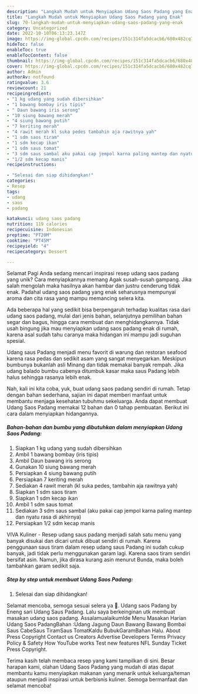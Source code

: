 ```yaml
---
description: "Langkah Mudah untuk Menyiapkan Udang Saos Padang yang Enak"
title: "Langkah Mudah untuk Menyiapkan Udang Saos Padang yang Enak"
slug: 70-langkah-mudah-untuk-menyiapkan-udang-saos-padang-yang-enak
category: Uncategorized
date: 2022-10-10T06:13:23.147Z
image: https://img-global.cpcdn.com/recipes/151c314fa5dcacb6/680x482cq70/udang-saos-padang-foto-resep-utama.jpg
hideToc: false
enableToc: true
enableTocContent: false
thumbnail: https://img-global.cpcdn.com/recipes/151c314fa5dcacb6/680x482cq70/udang-saos-padang-foto-resep-utama.jpg
cover: https://img-global.cpcdn.com/recipes/151c314fa5dcacb6/680x482cq70/udang-saos-padang-foto-resep-utama.jpg
author: Admin
authorAv: notfound
ratingvalue: 3.6
reviewcount: 21
recipeingredient:
- "1 kg udang yang sudah dibersihkan"
- "1 bawang bombay iris tipis"
- " Daun bawang iris serong"
- "10 siung bawang merah"
- "4 siung bawang putih"
- "7 keriting merah"
- "4 rawit merah kl suka pedes tambahin aja rawitnya yah"
- "1 sdm saos tiram"
- "1 sdm kecap ikan"
- "1 sdm saus tomat"
- "3 sdm saus sambal aku pakai cap jempol karna paling mantep dan nyatu rasa di akhirnya"
- "1/2 sdm kecap manis"
recipeinstructions:

- "Selesai dan siap dihidangkan!"
categories:
- Resep
tags:
- udang
- saos
- padang

katakunci: udang saos padang 
nutrition: 119 calories
recipecuisine: Indonesian
preptime: "PT20M"
cooktime: "PT45M"
recipeyield: "4"
recipecategory: Dessert

---
```



Selamat Pagi Anda sedang mencari inspirasi resep udang saos padang yang unik? Cara menyiapkannya memang Agak susah-susah gampang. Jika salah mengolah maka hasilnya akan hambar dan justru cenderung tidak enak. Padahal udang saos padang yang enak seharusnya mempunyai aroma dan cita rasa yang mampu memancing selera kita.


Ada beberapa hal yang sedikit bisa berpengaruh terhadap kualitas rasa dari udang saos padang, mulai dari jenis bahan, selanjutnya pemilihan bahan segar dan bagus, hingga cara membuat dan menghidangkannya. Tidak usah bingung jika mau menyiapkan udang saos padang enak di rumah, karena asal sudah tahu caranya maka hidangan ini mampu jadi suguhan spesial.

Udang saus Padang menjadi menu favorit di warung dan restoran seafood karena rasa pedas dan sedikit asam yang sangat menyegarkan. Meskipun bumbunya bukanlah asli Minang dan tidak memakai banyak rempah. Jika udang balado bumbu cabenya ditumbuk kasar maka saus Padang lebih halus sehingga rasanya lebih enak.


Nah, kali ini kita coba, yuk, buat udang saos padang sendiri di rumah. Tetap dengan bahan sederhana, sajian ini dapat memberi manfaat untuk membantu menjaga kesehatan tubuhmu sekeluarga. Anda dapat membuat Udang Saos Padang memakai 12 bahan dan 0 tahap pembuatan. Berikut ini cara dalam menyiapkan hidangannya.

<!--inarticleads1-->

##### Bahan-bahan dan bumbu yang dibutuhkan dalam menyiapkan Udang Saos Padang:

1. Siapkan 1 kg udang yang sudah dibersihkan
1. Ambil 1 bawang bombay (iris tipis)
1. Ambil  Daun bawang iris serong
1. Gunakan 10 siung bawang merah
1. Persiapkan 4 siung bawang putih
1. Persiapkan 7 keriting merah
1. Sediakan 4 rawit merah (kl suka pedes, tambahin aja rawitnya yah)
1. Siapkan 1 sdm saos tiram
1. Siapkan 1 sdm kecap ikan
1. Ambil 1 sdm saus tomat
1. Sediakan 3 sdm saus sambal (aku pakai cap jempol karna paling mantep dan nyatu rasa di akhirnya)
1. Persiapkan 1/2 sdm kecap manis


VIVA Kuliner - Resep udang saus padang menjadi salah satu menu yang banyak disukai dan dicari untuk dibuat sendiri di rumah. Karena penggunaan saus tiram dalam resep udang saus Padang ini sudah cukup banyak, jadi tidak perlu menggunakan garam lagi. Karena saos tiram sendiri bersifat asin. Namun, jika dirasa kurang asin menurut Bunda, maka boleh tambahkan garam sedikit saja. 

<!--inarticleads2-->

##### Step by step untuk membuat Udang Saos Padang:


1. Selesai dan siap dihidangkan!

Selamat mencoba, semoga sesuai selera ya 🙂. Udang saos Padang by Eneng sari Udang Saus Padang. Lalu saya berkeinginan utk membuat masakan udang saos padang. AssalamualaikumIde Menu Masakan Harian Udang Saos PadangBahan :Udang Jagung Daun Bawang Bawang Bombai Saus CabeSaus TiramSaus TomatKaldu BubukGaramBahan Halu. About Press Copyright Contact us Creators Advertise Developers Terms Privacy Policy &amp; Safety How YouTube works Test new features NFL Sunday Ticket Press Copyright. 

Terima kasih telah membaca resep yang kami tampilkan di sini. Besar harapan kami, olahan Udang Saos Padang yang mudah di atas dapat membantu kamu menyiapkan makanan yang menarik untuk keluarga/teman ataupun menjadi inspirasi untuk berbisnis kuliner. Semoga bermanfaat dan selamat mencoba!

